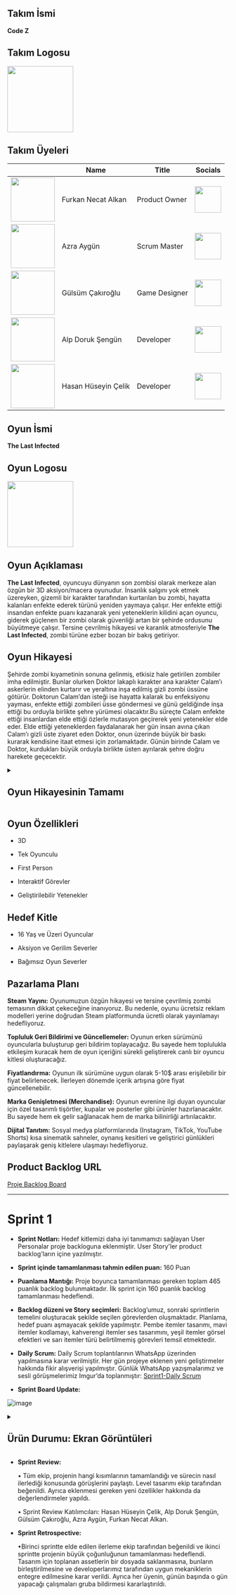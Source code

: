 ## Takım İsmi

**Code Z**
## Takım Logosu
<img src="https://github.com/user-attachments/assets/f866cf6f-75d8-4e16-beb9-898ab1a9586e" width="150"/>

## Takım Üyeleri

|          | Name     | Title    |  Socials | 
|----------|----------|----------|----------|
|<img src="https://github.com/user-attachments/assets/99435d80-635a-4941-bcde-bee1017bc700" width="100"/>|Furkan Necat Alkan|Product Owner |<a href="https://www.linkedin.com/in/furkannecatalkan/?utm_source=share&utm_campaign=share_via&utm_content=profile&utm_medium=android_app"> <img src="https://github.com/user-attachments/assets/a5b18c01-d8c7-4dd5-becd-403e0f788d0a" width="60" /> </a> 
|<img src="https://github.com/user-attachments/assets/90c4db97-ddd4-4979-ae74-0268f1763e3e" width="100"/>|Azra Aygün   | Scrum Master  |<a href="https://www.linkedin.com/in/azra-ayg%C3%BCn-564a3629a?utm_source=share&utm_campaign=share_via&utm_content=profile&utm_medium=ios_app"> <img src="https://github.com/user-attachments/assets/a5b18c01-d8c7-4dd5-becd-403e0f788d0a" width="60" /></a>|
|<img src="https://github.com/user-attachments/assets/e076250e-ad53-4f40-a156-3dd28ba5b116" width="100"/>|Gülsüm Çakıroğlu   | Game Designer  |<a href="https://www.linkedin.com/in/g%C3%BCls%C3%BCm-%C3%A7ak%C4%B1ro%C4%9Flu-a37350339?utm_source=share&utm_campaign=share_via&utm_content=profile&utm_medium=android_app"> <img src="https://github.com/user-attachments/assets/a5b18c01-d8c7-4dd5-becd-403e0f788d0a" width="60" /> </a>|
|<img src="https://github.com/user-attachments/assets/ddf4b2a6-d4db-4ff4-b1d8-e5c7988fa82a" width="100"/>|Alp Doruk Şengün|	Developer |<a href="https://www.linkedin.com/in/alpsengun?utm_source=share&utm_campaign=share_via&utm_content=profile&utm_medium=android_app"> <img src="https://github.com/user-attachments/assets/a5b18c01-d8c7-4dd5-becd-403e0f788d0a" width="60" /> </a>|
|<img src="https://github.com/user-attachments/assets/abdbfdeb-e5f3-4bbd-9079-4f77f68ed9b0"  width="100"/>|Hasan Hüseyin Çelik|	Developer |<a href="https://www.linkedin.com/in/hasan-h%C3%BCseyin-%C3%A7elik-651398297/"> <img src="https://github.com/user-attachments/assets/a5b18c01-d8c7-4dd5-becd-403e0f788d0a" width="60" /> </a>|
## Oyun İsmi

**The Last Infected**
## Oyun Logosu

<img src="https://github.com/user-attachments/assets/b7c732f4-4929-4077-8789-0d8a49e9dbc4" width="150"/> 

## Oyun Açıklaması

**The Last Infected**, oyuncuyu dünyanın son zombisi olarak merkeze alan özgün bir 3D aksiyon/macera oyunudur. İnsanlık salgını yok etmek üzereyken, gizemli bir karakter tarafından kurtarılan bu zombi, hayatta kalanları enfekte ederek türünü yeniden yaymaya çalışır. Her enfekte ettiği insandan enfekte puanı kazanarak yeni yeteneklerin kilidini açan oyuncu, giderek güçlenen bir zombi olarak güvenliği artan bir şehirde ordusunu büyütmeye çalışır. Tersine çevrilmiş hikayesi ve karanlık atmosferiyle **The Last Infected**, zombi türüne ezber bozan bir bakış getiriyor.



## Oyun Hikayesi

Şehirde zombi kıyametinin sonuna gelinmiş, etkisiz hale getirilen zombiler imha edilmiştir. Bunlar olurken Doktor lakaplı karakter ana karakter Calam’ı askerlerin elinden kurtarır ve yeraltına inşa edilmiş gizli zombi üssüne götürür. Doktorun Calam’dan isteği ise hayatta kalarak bu enfeksiyonu yayması, enfekte ettiği zombileri üsse göndermesi ve günü geldiğinde inşa ettiği bu orduyla birlikte şehre yürümesi olacaktır.Bu süreçte Calam enfekte ettiği insanlardan elde ettiği özlerle mutasyon geçirerek yeni yetenekler elde eder. Elde ettiği yeteneklerden faydalanarak her gün insan avına çıkan Calam’ı gizli üste ziyaret eden Doktor, onun üzerinde büyük bir baskı kurarak kendisine itaat etmesi için zorlamaktadır. Günün birinde Calam ve Doktor, kurdukları büyük orduyla birlikte üsten ayrılarak şehre doğru harekete geçecektir.

<details>
  <summary>
   <h2>Oyun Hikayesinin Tamamı </h2>
   </summary>  
  Part 1 “Return of the apocalypse”
  
Sahne 1

Yaşlı bir adam ve bir çocuk ahşap evlerinin önünde, bir ateşin başında konuşmaktadır.
  
Çocuk: Söyleseler inanmazdım dede.

Yaşlı: Ha. Ne dedin Leo?

Çocuk: Söyleseler dedim, inanmazdım dede.

Yaşlı: Neye inanmazdın?

Çocuk: Bu kabustan sağ çıkacağımıza.

Yaşlı: Nasıl yani?

Çocuk: Yani ya hepsi yok edilmeden önce bir zombiye yem olsaydık? Askerler olmasaydı çoktan ölmüştük.

Yaşlı: Ne zombisi, ne askeri?

Çocuk: Ohoo dedem, sen yine kendinde değilsin anlaşılan. İstersen gel içeri geçelim. Uyu, dinlen biraz he?

Yaşlı: Yok istemem. Yıldızlarla konuşuyorum ben. Belki Liora’mdan bir haber getirirler. Çok özledim onu.

Çocuk: Ahh dedem. Peki, öyle olsun. Ama çok durma, biraz sonra gel. Tamam mı?

Yaşlı: Tamam, sen beni merak etme.

Çocuk: İyi geceler dede.

Yaşlı: İyi geceler.

Çocuk eve geçer.

Sahne 2

Karanlık, kasvetli bir ortamdayız.

Gözlerimizi yavaş yavaş aralarken belli belirsiz bir silüet görürüz.

Belirsiz kişi- Ölmediğini biliyordum.

…
Belirsiz kişi- Unutma, sen ölürsen her şey biter. İyi şanslar.

Belirsiz kişi ortamdan çıkar.

Gözlerimizi tamamen açarız.

Oyuncu kontrolleri alır.

Görev: İlk enfekte için bir kurban bul.

Ormanın altına yapılmış base’den ormana çıkarız ve ilerleriz.

Karşımıza bir ahşap ev çıkar.

Yaşlı adamı enfekte ederiz ve yaşlı adam base’e doğru yürümeye başlar.

Bir süre sonra çocuk evden çıkar.

Dedesi ortadan kaybolmuştur.

Çocuk: Dede, dede neredesin? Dedeee!

Oyunun logosu ekrana gelir.

Sahne 3

Görev 2: İnsanlara yakalanmadan 10 enfekte sayısına ulaş.

Şehirde sokakları dolaşarak askerlerin devriye gezmediği noktaları ararız.

Bu noktalarda insanlar varsa onları enfekte etmeye çalışırız.

Amacımız insanlara fark ettirmeden gizlice yaklaşmak, fark ettiklerinde askerlerin devriye gezdiği bir sokağa doğru koşuyorlar.

Biz yakalamadan askerlerin yanına ulaşırlarsa şehir güvenlik düzeyi artıyor.

Arttıkça da askerlerin sayısı bir günlüğüne artıyor. Daha çok sokakta devriye geziyorlar.

Şehir güvenliğinin eski haline gelmesini bekleyebiliriz, base’de günü geçir butonu olur. Bunu istemezsek de risk alıp daha çok asker devriye gezerken dışarıda insan avına çıkarız.

Sahne 4

30 enfekteden sonra göreceğimiz sahne

Base’e gireriz. Zombilerin toplandığı alanı camdan izlerken sırtımız dönüktür.

Arkamızdan biri bize bir şırınga enjekte eder ve yere yığılırız.

Gözlerimizi açtığımızda baş ucumuzda belirsiz kişi vardır.

Belirsiz Kişi: Seninle bazı şeyleri konuşmam gerek. Bunu da sen zombiyken yapamazdım. Ya da ben zombi değilken. Doğrusunu istersen bunu yapmak için kendimi bir zombiye çevirmeyi göze alamazdım.

Belirsiz Kişi: Konuşabilirsin. Seni insan formuna döndürecek bir sıvıyı sana enjekte ettim. Fakat bu çok da uzun sürmeyecek. Tahminen bir 15-20 dakika içinde eski formuna döneceksin.

Karakter: Kimsin sen? Bana ne yaptın?

Belirsiz Kişi: Benim ismimin ne önemi var Calam? Burada önemli olan sensin.

Calam: Çöz beni, beni neden bağladın?

Belirsiz Kişi: Sen kendinin ne kadar tehlikeli bir silah olduğunun farkında değilsin sanırım. İlaçlı olsan da risk almak istemedim.

Calam: Benden… Benden ne istiyorsun? Ahh! Başım…

Belirsiz Kişi: Senden seni istiyorum Calam. Onlarca, yüzlerce istiyorum hem de. Amacıma ulaşacak kadar çok olmanı istiyorum. Anlıyor musun?

Calam: Ben mi? Ben kimim ki?

…
Calam: Ben… Ben bir canavardım! Bir zombiydim! Çığlıklar, iniltiler! Acı çekerek can veren insanlar! Ahhhh! Başım çatlıyor!

Belirsiz Kişi: Bir acı Calam… Bir acı bazen bin acıdan üstündür. Bin çığlık bir araya gelse bazen bir tek çığlığı bastıramaz, silemez. (bağırarak) O çığlığın anısını yok edemez!

Calam: Ne diyorsun? Anlamıyorum.

Belirsiz Kişi: Anlaman gerekmiyor! Diğer zombiler gibi yok olmanın eşiğindeydin sen. Seni ben kurtardım Calam! Bana itaat ettiğin kadar yaşayacaksın. Bana itaat ettiğin sürece var olacaksın.

Sahne 5

Flashback…

Askerler yerde yatan zombileri teker teker kaldırıp büyük bir aracın arkasına atmaktadır.

Askerlerden biri: Komutanım… Toplama işlemi bitmek üzere. Ne emredersiniz?

Komutan: Hepsini boş bir araziye götürüp yakın. Küllerini de yok edin.

Bu konuşma olurken sokağın köşesinde belirsiz kişi askerlere fark ettirmeden bir zombiyi sokak arasına doğru sürükler.

Belirsiz Kişi: Umarım canımı riske attığıma değer. Artık enfekte olduğun için askerler seni yaşatmaz. Sakın öleyim deme! Sakın!

Sahne 6

Belirsiz Kişi: Bu kadar konuşmak yeter. Senden bir tek isteğim var. Senden bir ordu olana kadar sakın durma.

Calam: Madem benden istediğin bu enfeksiyonu yaymam, neden diğer zombileri salmıyorsun?

Belirsiz Kişi: Yeterli sayıya ulaşmadan sadece telef olursunuz. Başkanın eli sandığından daha güçlü. Ordusu da öyle.

Kafamızda çığlık sesleri yankılanır ve başımızı tutarız.

Calam: Ahhh! Kadınlar, çocuklar… Onlara da acı çektiriyorsun.

Belirsiz Kişi: Bu kadar konuşmak yeter! Şu an insan formunda olduğun için bunları söylüyorsun. Nasıl olsa birazdan eski formuna döneceksin. Bu duygulardan arınacaksın.

Calam: Sen? Sen insan değil misin?

Belirsiz Kişi: Yeter dedim! Sana dediğimi unutma! İyi uykular!

Başımıza vurur, ekran kararır.

Sahne 7

Gözlerimizi açarız.

Görev: 50 enfekte sayısına ulaş.

Oynanış

Görev: 100 enfekte sayısına ulaş.

Oynanış

Sahne 8 (Final)

100+ enfekte sayısına ulaştıktan sonra bu sahne gelecek.

Base’e geldiğimizde yerde bir zarf buluruz.

Zarftan biri katlı iki kağıt çıkar.

Katlı olmayan kağıtta şunlar yazmaktadır:

Calam, zamanın gelip çattığını düşünüyorsan base’de cam bölmenin yanındaki düğme ile base kapısını aç ve ordumuzu base dışına çıkar. Onları sen enfekte ettin, senin komutlarını dinleyecekler.

Zarf içinde gönderdiğim haritaya göre orduyu dağıtmanı istiyorum. Tek bir koldan saldırırsan işe yaramayacaktır. Onları gafil avlamalı, ordunu savaş esnasında da büyüterek bu savaşı kazanmalısın. Bunu yapmak zorundasın Calam. Başka bir seçeneğin yok!

Görev: Base kapısını aç ve ordunu dışarı çıkar.

Oyuncu bu görevi yapar.

Calam ve arkasında bir zombi ordusu ormandan şehre doğru yürümeye başlarken savaş müziği çalar.

Ormanla şehir arasındaki sınırda Calam ve ordusu durur.

Kamera şehre bakarken credits akar.

Part 1 Sonu


</details>



## Oyun Özellikleri

- 3D

- Tek Oyunculu

- First Person

- Interaktif Görevler

- Geliştirilebilir Yetenekler

## Hedef Kitle
- 16 Yaş ve Üzeri Oyuncular

- Aksiyon ve Gerilim Severler

- Bağımsız Oyun Severler
 ## Pazarlama Planı

**Steam Yayını:** Oyunumuzun özgün hikayesi ve tersine çevrilmiş zombi temasının dikkat çekeceğine inanıyoruz. Bu nedenle, oyunu ücretsiz reklam modelleri yerine doğrudan Steam platformunda ücretli olarak yayınlamayı hedefliyoruz.

**Topluluk Geri Bildirimi ve Güncellemeler:** Oyunun erken sürümünü oyuncularla buluşturup geri bildirim toplayacağız. Bu sayede hem toplulukla etkileşim kuracak hem de oyun içeriğini sürekli geliştirerek canlı bir oyuncu kitlesi oluşturacağız.

**Fiyatlandırma:** Oyunun ilk sürümüne uygun olarak 5-10$ arası erişilebilir bir fiyat belirlenecek. İlerleyen dönemde içerik artışına göre fiyat güncellenebilir.

**Marka Genişletmesi (Merchandise):** Oyunun evrenine ilgi duyan oyuncular için özel tasarımlı tişörtler, kupalar ve posterler gibi ürünler hazırlanacaktır. Bu sayede hem ek gelir sağlanacak hem de marka bilinirliği artırılacaktır.

**Dijital Tanıtım:** Sosyal medya platformlarında (Instagram, TikTok, YouTube Shorts) kısa sinematik sahneler, oynanış kesitleri ve geliştirici günlükleri paylaşarak geniş kitlelere ulaşmayı hedefliyoruz.

## Product Backlog URL

[Proje Backlog Board](https://miro.com/welcomeonboard/V1dNWGg0Z3IySmJWM0N0LzN2S2ZSSklZY2RDNlBid29YTm5kZ3BXaTZpVjJheDNjcXFMVzc3SjlTeGloM2djdGlEVTBrdlRyUGV2dlV6UU9BMXVhb1h4L3ZsNkgwaXRDNnNSdytzS0ZJdDRkVmlONUY5WDZCU3Q2ZXJNaC9zODlNakdSWkpBejJWRjJhRnhhb1UwcS9BPT0hdjE=?share_link_id=639204211720)

-----
# Sprint 1

- **Sprint Notları:** Hedef kitlemizi daha iyi tanımamızı sağlayan User Personalar proje backloguna eklenmiştir. User Story'ler product backlog'ların içine yazılmıştır.

- **Sprint içinde tamamlanması tahmin edilen puan:** 160 Puan

- **Puanlama Mantığı:**  Proje boyunca tamamlanması gereken toplam 465 puanlık backlog bulunmaktadır. İlk sprint için 160 puanlık backlog tamamlanması hedeflendi.

- **Backlog düzeni ve Story seçimleri:**  Backlog’umuz, sonraki sprintlerin temelini oluşturacak şekilde seçilen görevlerden oluşmaktadır. Planlama, hedef puanı aşmayacak şekilde yapılmıştır. Pembe itemler tasarımı, mavi itemler kodlamayı, kahverengi itemler ses tasarımını, yeşil itemler görsel efektleri ve sarı itemler türü belirtilmemiş görevleri temsil etmektedir.

- **Daily Scrum:** Daily Scrum toplantılarının WhatsApp üzerinden yapılmasına karar verilmiştir. Her gün projeye eklenen yeni geliştirmeler hakkında fikir alışverişi yapılmıştır. Günlük WhatsApp yazışmalarımız ve sesli görüşmelerimiz Imgur’da toplanmıştır: [Sprint1-Daily Scrum](https://imgur.com/a/oJoJam6)

- **Sprint Board Update:** 

![image](https://github.com/user-attachments/assets/396e24ba-47b2-46d1-97f8-d4d9b508d815)

<details>
  <summary>
   <h2>Ürün Durumu: Ekran Görüntüleri </h2>
   </summary>  
 <img src="https://github.com/user-attachments/assets/6e726663-c03f-4752-b7e4-a7ca2e3a17e4" width="800" />
 <img src="https://github.com/user-attachments/assets/954732da-4bbc-4c37-b48d-648e906b3218" width="800" />
  <img src="https://github.com/user-attachments/assets/c7dcc3cc-cf00-4bc1-affd-bc853a029b86" width="800" />
<img src="https://github.com/user-attachments/assets/8519d3e1-8b08-4015-8b27-7ea1d1f76109" width="800" />

<img src="https://github.com/user-attachments/assets/830c14e4-1d9f-4645-b040-9d159f2cb9a2" width="800" />
<img src="https://github.com/user-attachments/assets/aa78436a-d7c1-4266-8926-20ec819b012f" width="800" /> 
<img src="https://github.com/user-attachments/assets/c3da536b-5b6a-4913-94e9-84ffd6f1f525" width="800" />
<img src="https://github.com/user-attachments/assets/682a73a7-8eb7-4c17-9f4e-2c5508005f40" width="800" />



</details>



- **Sprint Review:**  

   • Tüm ekip, projenin hangi kısımlarının tamamlandığı ve sürecin nasıl ilerlediği konusunda görüşlerini paylaştı. Level tasarımı ekip tarafından beğenildi. Ayrıca eklenmesi gereken yeni özellikler hakkında da değerlendirmeler yapıldı.
   
  • Sprint Review Katılımcıları: Hasan Hüseyin Çelik, Alp Doruk Şengün, 	Gülsüm Çakıroğlu, Azra Aygün, 	Furkan Necat Alkan.

- **Sprint Retrospective:**

  •Birinci sprintte elde edilen ilerleme ekip tarafından beğenildi ve ikinci sprintte projenin büyük çoğunluğunun tamamlanması hedeflendi. Tasarım için toplanan assetlerin bir dosyada saklanmasına, bunların birleştirilmesine ve developerlarımız tarafından uygun mekaniklerin entegre edilmesine karar verildi. Ayrıca her üyenin, günün başında o gün yapacağı çalışmaları gruba bildirmesi kararlaştırıldı.  



